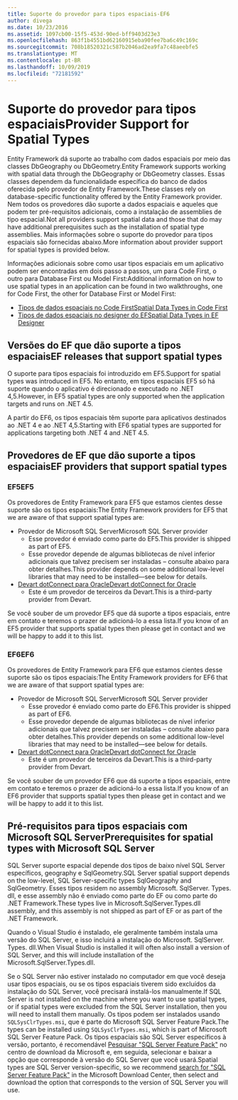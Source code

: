 ```yaml
---
title: Suporte do provedor para tipos espaciais-EF6
author: divega
ms.date: 10/23/2016
ms.assetid: 1097cb00-15f5-453d-90ed-bff9403d23e3
ms.openlocfilehash: 863f1b4551bd62160915eba90fee7ba6c49c169c
ms.sourcegitcommit: 708b18520321c587b2046ad2ea9fa7c48aeebfe5
ms.translationtype: MT
ms.contentlocale: pt-BR
ms.lasthandoff: 10/09/2019
ms.locfileid: "72181592"
---
```

# <a name="provider-support-for-spatial-types"></a><span data-ttu-id="5f8d3-102">Suporte do provedor para tipos espaciais</span><span class="sxs-lookup"><span data-stu-id="5f8d3-102">Provider Support for Spatial Types</span></span>
<span data-ttu-id="5f8d3-103">Entity Framework dá suporte ao trabalho com dados espaciais por meio das classes DbGeography ou DbGeometry.</span><span class="sxs-lookup"><span data-stu-id="5f8d3-103">Entity Framework supports working with spatial data through the DbGeography or DbGeometry classes.</span></span> <span data-ttu-id="5f8d3-104">Essas classes dependem da funcionalidade específica do banco de dados oferecida pelo provedor de Entity Framework.</span><span class="sxs-lookup"><span data-stu-id="5f8d3-104">These classes rely on database-specific functionality offered by the Entity Framework provider.</span></span> <span data-ttu-id="5f8d3-105">Nem todos os provedores dão suporte a dados espaciais e aqueles que podem ter pré-requisitos adicionais, como a instalação de assemblies de tipo espacial.</span><span class="sxs-lookup"><span data-stu-id="5f8d3-105">Not all providers support spatial data and those that do may have additional prerequisites such as the installation of spatial type assemblies.</span></span> <span data-ttu-id="5f8d3-106">Mais informações sobre o suporte do provedor para tipos espaciais são fornecidas abaixo.</span><span class="sxs-lookup"><span data-stu-id="5f8d3-106">More information about provider support for spatial types is provided below.</span></span>  

<span data-ttu-id="5f8d3-107">Informações adicionais sobre como usar tipos espaciais em um aplicativo podem ser encontradas em dois passo a passos, um para Code First, o outro para Database First ou Model First:</span><span class="sxs-lookup"><span data-stu-id="5f8d3-107">Additional information on how to use spatial types in an application can be found in two walkthroughs, one for Code First, the other for Database First or Model First:</span></span>  

- [<span data-ttu-id="5f8d3-108">Tipos de dados espaciais no Code First</span><span class="sxs-lookup"><span data-stu-id="5f8d3-108">Spatial Data Types in Code First</span></span>](~/ef6/modeling/code-first/data-types/spatial.md)  
- [<span data-ttu-id="5f8d3-109">Tipos de dados espaciais no designer do EF</span><span class="sxs-lookup"><span data-stu-id="5f8d3-109">Spatial Data Types in EF Designer</span></span>](~/ef6/modeling/designer/data-types/spatial.md)  

## <a name="ef-releases-that-support-spatial-types"></a><span data-ttu-id="5f8d3-110">Versões do EF que dão suporte a tipos espaciais</span><span class="sxs-lookup"><span data-stu-id="5f8d3-110">EF releases that support spatial types</span></span>  

<span data-ttu-id="5f8d3-111">O suporte para tipos espaciais foi introduzido em EF5.</span><span class="sxs-lookup"><span data-stu-id="5f8d3-111">Support for spatial types was introduced in EF5.</span></span> <span data-ttu-id="5f8d3-112">No entanto, em tipos espaciais EF5 só há suporte quando o aplicativo é direcionado e executado no .NET 4,5.</span><span class="sxs-lookup"><span data-stu-id="5f8d3-112">However, in EF5 spatial types are only supported when the application targets and runs on .NET 4.5.</span></span>  

<span data-ttu-id="5f8d3-113">A partir do EF6, os tipos espaciais têm suporte para aplicativos destinados ao .NET 4 e ao .NET 4,5.</span><span class="sxs-lookup"><span data-stu-id="5f8d3-113">Starting with EF6 spatial types are supported for applications targeting both .NET 4 and .NET 4.5.</span></span>  

## <a name="ef-providers-that-support-spatial-types"></a><span data-ttu-id="5f8d3-114">Provedores de EF que dão suporte a tipos espaciais</span><span class="sxs-lookup"><span data-stu-id="5f8d3-114">EF providers that support spatial types</span></span>  

### <a name="ef5"></a><span data-ttu-id="5f8d3-115">EF5</span><span class="sxs-lookup"><span data-stu-id="5f8d3-115">EF5</span></span>  

<span data-ttu-id="5f8d3-116">Os provedores de Entity Framework para EF5 que estamos cientes desse suporte são os tipos espaciais:</span><span class="sxs-lookup"><span data-stu-id="5f8d3-116">The Entity Framework providers for EF5 that we are aware of that support spatial types are:</span></span>  

- <span data-ttu-id="5f8d3-117">Provedor de Microsoft SQL Server</span><span class="sxs-lookup"><span data-stu-id="5f8d3-117">Microsoft SQL Server provider</span></span>  
    - <span data-ttu-id="5f8d3-118">Esse provedor é enviado como parte do EF5.</span><span class="sxs-lookup"><span data-stu-id="5f8d3-118">This provider is shipped as part of EF5.</span></span>  
    - <span data-ttu-id="5f8d3-119">Esse provedor depende de algumas bibliotecas de nível inferior adicionais que talvez precisem ser instaladas – consulte abaixo para obter detalhes.</span><span class="sxs-lookup"><span data-stu-id="5f8d3-119">This provider depends on some additional low-level libraries that may need to be installed—see below for details.</span></span>  
- [<span data-ttu-id="5f8d3-120">Devart dotConnect para Oracle</span><span class="sxs-lookup"><span data-stu-id="5f8d3-120">Devart dotConnect for Oracle</span></span>](https://www.devart.com/dotconnect/oracle/)  
    - <span data-ttu-id="5f8d3-121">Este é um provedor de terceiros da Devart.</span><span class="sxs-lookup"><span data-stu-id="5f8d3-121">This is a third-party provider from Devart.</span></span>  

<span data-ttu-id="5f8d3-122">Se você souber de um provedor EF5 que dá suporte a tipos espaciais, entre em contato e teremos o prazer de adicioná-lo a essa lista.</span><span class="sxs-lookup"><span data-stu-id="5f8d3-122">If you know of an EF5 provider that supports spatial types then please get in contact and we will be happy to add it to this list.</span></span>  

### <a name="ef6"></a><span data-ttu-id="5f8d3-123">EF6</span><span class="sxs-lookup"><span data-stu-id="5f8d3-123">EF6</span></span>  

<span data-ttu-id="5f8d3-124">Os provedores de Entity Framework para EF6 que estamos cientes desse suporte são os tipos espaciais:</span><span class="sxs-lookup"><span data-stu-id="5f8d3-124">The Entity Framework providers for EF6 that we are aware of that support spatial types are:</span></span>  

- <span data-ttu-id="5f8d3-125">Provedor de Microsoft SQL Server</span><span class="sxs-lookup"><span data-stu-id="5f8d3-125">Microsoft SQL Server provider</span></span>  
    - <span data-ttu-id="5f8d3-126">Esse provedor é enviado como parte do EF6.</span><span class="sxs-lookup"><span data-stu-id="5f8d3-126">This provider is shipped as part of EF6.</span></span>  
    - <span data-ttu-id="5f8d3-127">Esse provedor depende de algumas bibliotecas de nível inferior adicionais que talvez precisem ser instaladas – consulte abaixo para obter detalhes.</span><span class="sxs-lookup"><span data-stu-id="5f8d3-127">This provider depends on some additional low-level libraries that may need to be installed—see below for details.</span></span>  
- [<span data-ttu-id="5f8d3-128">Devart dotConnect para Oracle</span><span class="sxs-lookup"><span data-stu-id="5f8d3-128">Devart dotConnect for Oracle</span></span>](https://www.devart.com/dotconnect/oracle/)  
    - <span data-ttu-id="5f8d3-129">Este é um provedor de terceiros da Devart.</span><span class="sxs-lookup"><span data-stu-id="5f8d3-129">This is a third-party provider from Devart.</span></span>  

<span data-ttu-id="5f8d3-130">Se você souber de um provedor EF6 que dá suporte a tipos espaciais, entre em contato e teremos o prazer de adicioná-lo a essa lista.</span><span class="sxs-lookup"><span data-stu-id="5f8d3-130">If you know of an EF6 provider that supports spatial types then please get in contact and we will be happy to add it to this list.</span></span>  

## <a name="prerequisites-for-spatial-types-with-microsoft-sql-server"></a><span data-ttu-id="5f8d3-131">Pré-requisitos para tipos espaciais com Microsoft SQL Server</span><span class="sxs-lookup"><span data-stu-id="5f8d3-131">Prerequisites for spatial types with Microsoft SQL Server</span></span>  

<span data-ttu-id="5f8d3-132">SQL Server suporte espacial depende dos tipos de baixo nível SQL Server específicos, geography e SqlGeometry.</span><span class="sxs-lookup"><span data-stu-id="5f8d3-132">SQL Server spatial support depends on the low-level, SQL Server-specific types SqlGeography and SqlGeometry.</span></span> <span data-ttu-id="5f8d3-133">Esses tipos residem no assembly Microsoft. SqlServer. Types. dll, e esse assembly não é enviado como parte do EF ou como parte do .NET Framework.</span><span class="sxs-lookup"><span data-stu-id="5f8d3-133">These types live in Microsoft.SqlServer.Types.dll assembly, and this assembly is not shipped as part of EF or as part of the .NET Framework.</span></span>  

<span data-ttu-id="5f8d3-134">Quando o Visual Studio é instalado, ele geralmente também instala uma versão do SQL Server, e isso incluirá a instalação do Microsoft. SqlServer. Types. dll.</span><span class="sxs-lookup"><span data-stu-id="5f8d3-134">When Visual Studio is installed it will often also install a version of SQL Server, and this will include installation of the Microsoft.SqlServer.Types.dll.</span></span>  

<span data-ttu-id="5f8d3-135">Se o SQL Server não estiver instalado no computador em que você deseja usar tipos espaciais, ou se os tipos espaciais tiverem sido excluídos da instalação do SQL Server, você precisará instalá-los manualmente.</span><span class="sxs-lookup"><span data-stu-id="5f8d3-135">If SQL Server is not installed on the machine where you want to use spatial types, or if spatial types were excluded from the SQL Server installation, then you will need to install them manually.</span></span> <span data-ttu-id="5f8d3-136">Os tipos podem ser instalados usando `SQLSysClrTypes.msi`, que é parte do Microsoft SQL Server Feature Pack.</span><span class="sxs-lookup"><span data-stu-id="5f8d3-136">The types can be installed using `SQLSysClrTypes.msi`, which is part of Microsoft SQL Server Feature Pack.</span></span> <span data-ttu-id="5f8d3-137">Os tipos espaciais são SQL Server específicos à versão, portanto, é recomendável [Pesquisar "SQL Server Feature Pack"](https://www.microsoft.com/search/result.aspx?q=sql+server+feature+pack) no centro de download da Microsoft e, em seguida, selecionar e baixar a opção que corresponde à versão do SQL Server que você usará.</span><span class="sxs-lookup"><span data-stu-id="5f8d3-137">Spatial types are SQL Server version-specific, so we recommend [search for "SQL Server Feature Pack"](https://www.microsoft.com/search/result.aspx?q=sql+server+feature+pack) in the Microsoft Download Center, then select and download the option that corresponds to the version of SQL Server you will use.</span></span>
